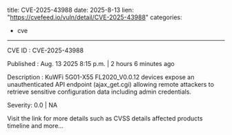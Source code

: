  
title: CVE-2025-43988
date: 2025-8-13
lien: "https://cvefeed.io/vuln/detail/CVE-2025-43988"
categories:
  - cve
---

CVE ID : CVE-2025-43988

Published :  Aug. 13
2025
8:15 p.m. | 2 hours
6 minutes ago

Description : KuWFi 5G01-X55 FL2020_V0.0.12 devices expose an unauthenticated API endpoint (ajax_get.cgi)
allowing remote attackers to retrieve sensitive configuration data
including admin credentials.

Severity: 0.0 | NA

Visit the link for more details
such as CVSS details
affected products
timeline
and more...
